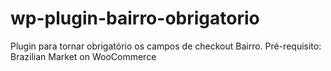 # wp-plugin-bairro-obrigatorio
Plugin para tornar obrigatório os campos de checkout Bairro. Pré-requisito: Brazilian Market on WooCommerce
